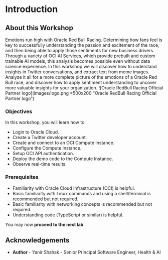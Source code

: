 # Introduction

## About this Workshop

Emotions run high with Oracle Red Bull Racing. Determining how fans feel is key to successfully understanding the passion and excitement of the race, and then being able to apply those sentiments for new business drivers.
Through a variety of OCI AI Services, which provide prebuilt and custom trainable AI models, this analysis becomes possible even without data science experience. In this workshop we will discover how to understand insights in Twitter conversations, and extract text from meme images. Analyze it all for a more complete picture of the emotions of a Oracle Red Bull race, and discover how to apply sentiment understanding to uncover more valuable insights for your organization.
![Oracle RedBull Racing Official Partner logo](images/logo.png =500x200 "Oracle RedBull Racing Official Partner logo")

### Objectives

In this workshop, you will learn how to:

* Login to Oracle Cloud.
* Create a Twitter developer account.
* Create and connect to an OCI Compute Instance.
* Configure the Compute Instance.
* Setup OCI API authentication.
* Deploy the demo code to the Compute Instance.
* Observe real-time results.

### Prerequisites

* Familiarity with Oracle Cloud Infrastructure (OCI) is helpful.
* Basic familiarity with Linux commands and using a shell/terminal is recommended but not required.
* Basic familiarity with networking concepts is recommended but not required.
* Understanding code (TypeScript or similar) is helpful.

You may now **proceed to the next lab**.

## **Acknowledgements**

* **Author** - Yanir Shahak - Senior Principal Software Engineer, Health & AI
